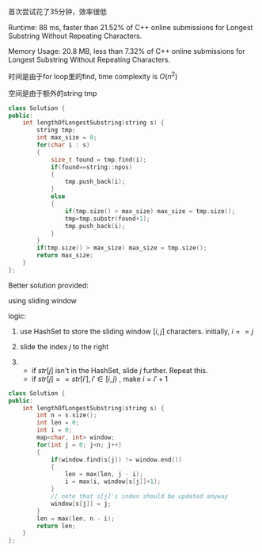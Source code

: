 首次尝试花了35分钟，效率很低

Runtime: 88 ms, faster than 21.52% of C++ online submissions for Longest Substring Without Repeating Characters.

Memory Usage: 20.8 MB, less than 7.32% of C++ online submissions for Longest Substring Without Repeating Characters.

时间是由于for loop里的find, time complexity is $O(n^2)$

空间是由于额外的string tmp

```c++
class Solution {
public:
    int lengthOfLongestSubstring(string s) {
        string tmp;
        int max_size = 0;
        for(char i : s)
        {
            size_t found = tmp.find(i);
            if(found==string::npos)
            {
                tmp.push_back(i);
            }
            else
            {
                if(tmp.size() > max_size) max_size = tmp.size();
                tmp=tmp.substr(found+1);
                tmp.push_back(i);
            }
        }
        if(tmp.size() > max_size) max_size = tmp.size();
        return max_size;
    }
};
```

Better solution provided:

using sliding window

logic:

1. use HashSet to store the sliding window $[i, j]$ characters. initially, $i==j$

2. slide the index $j$ to the right

3. - if $str[j]$  isn't in the HashSet, slide $j$ further. Repeat this.
   - if $str[j] == str[i'],i'\in[i,j)$ , make $i=i'+1$

   

```C++
class Solution {
public:
    int lengthOfLongestSubstring(string s) {
        int n = s.size();
        int len = 0;
        int i = 0;
        map<char, int> window;
        for(int j = 0; j<n; j++)
        {
            if(window.find(s[j]) != window.end())
            {
                len = max(len, j - i);
                i = max(i, window[s[j]]+1);
            }
            // note that s[j]'s index should be updated anyway
            window[s[j]] = j;
        }
        len = max(len, n - i);
        return len;
    }
};
```

